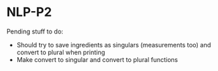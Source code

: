 # NLP-P2


Pending stuff to do:
- Should try to save ingredients as singulars (measurements too) and convert to plural when printing
- Make convert to singular and convert to plural functions
